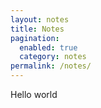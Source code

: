 ```yaml
---
layout: notes
title: Notes
pagination:
  enabled: true
  category: notes
permalink: /notes/
---
```


Hello world
